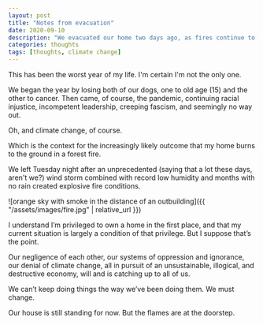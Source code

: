 ```yaml
---
layout: post
title: "Notes from evacuation"
date: 2020-09-10
description: "We evacuated our home two days ago, as fires continue to approach our doorstep. We're in a hotel during a pandemic. The sky is orange and grey. And it feels like it only gets worse now."
categories: thoughts
tags: [thoughts, climate change]
---
```


This has been the worst year of my life. I'm certain I'm not the only one.

We began the year by losing both of our dogs, one to old age (15) and the other to cancer. Then came, of course, the pandemic, continuing racial injustice, incompetent leadership, creeping  fascism, and seemingly no way out.

Oh, and climate change, of course. 

Which is the context for the increasingly likely outcome that my home burns to the ground in a forest fire. 

We left Tuesday night after an unprecedented (saying that a lot these days, aren't we?) wind storm combined with record low humidity and months with no rain created explosive fire conditions.

![orange sky with smoke in the distance of an outbuilding]({{ "/assets/images/fire.jpg" | relative_url }})

I understand I’m privileged to own a home in the first place, and that my current situation is largely a condition of that privilege. But I suppose that’s the point. 

Our negligence of each other, our systems of oppression and ignorance, our denial of climate change, all in pursuit of an unsustainable, illogical, and destructive economy, will and is catching up to all of us.

We can’t keep doing things the way we’ve been doing them. We must change. 

Our house is still standing for now. But the flames are at the doorstep.





